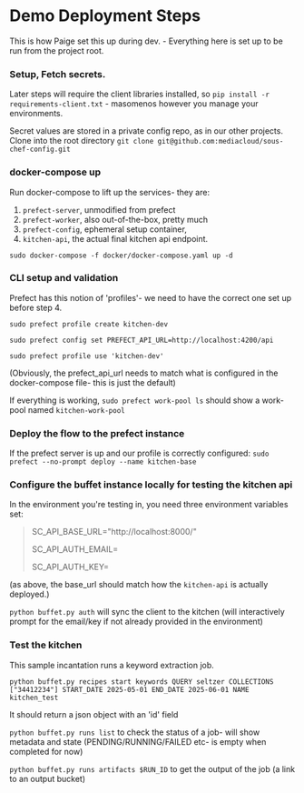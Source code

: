 # Demo Deployment Steps
This is how Paige set this up during dev. - Everything here is set up to be run from the project root.  

### Setup, Fetch secrets.

Later steps will require the client libraries installed, so `pip install -r requirements-client.txt` - masomenos however you manage your environments. 

Secret values are stored in a private config repo, as in our other projects. Clone into the root directory
`git clone git@github.com:mediacloud/sous-chef-config.git`

### docker-compose up
Run docker-compose to lift up the services- they are:
1. `prefect-server`, unmodified from prefect
2. `prefect-worker`, also out-of-the-box, pretty much
3. `prefect-config`, ephemeral setup container, 
4. `kitchen-api`, the actual final kitchen api endpoint. 

`sudo docker-compose -f docker/docker-compose.yaml up -d`

### CLI setup and validation
Prefect has this notion of 'profiles'- we need to have the correct one set up before step 4. 

`sudo prefect profile create kitchen-dev`

`sudo prefect config set PREFECT_API_URL=http://localhost:4200/api`

`sudo prefect profile use 'kitchen-dev'`

(Obviously, the prefect_api_url needs to match what is configured in the docker-compose file- this is just the default)

If everything is working, `sudo prefect work-pool ls` should show a work-pool named `kitchen-work-pool`

### Deploy the flow to the prefect instance
If the prefect server is up and our profile is correctly configured:
`sudo prefect --no-prompt deploy --name kitchen-base` 

### Configure the buffet instance locally for testing the kitchen api 

In the environment you're testing in, you need three environment variables set: 
> SC_API_BASE_URL="http://localhost:8000/"
> 
> SC_API_AUTH_EMAIL=
> 
> SC_API_AUTH_KEY=
>

(as above, the base_url should match how the `kitchen-api` is actually deployed.)

`python buffet.py auth` will sync the client to the kitchen (will interactively prompt for the email/key if not already provided in the environment)

### Test the kitchen
This sample incantation runs a keyword extraction job. 

`python buffet.py recipes start keywords QUERY seltzer COLLECTIONS ["34412234"] START_DATE 2025-05-01 END_DATE 2025-06-01 NAME kitchen_test`

It should return a json object with an 'id' field

`python buffet.py runs list` to check the status of a job- will show metadata and state (PENDING/RUNNING/FAILED etc- is empty when completed for now)

`python buffet.py runs artifacts $RUN_ID` to get the output of the job (a link to an output bucket)


